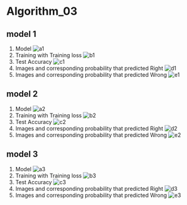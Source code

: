# Algorithm_03

## model 1
1. Model
![a1](https://user-images.githubusercontent.com/63901518/83423185-97950780-a465-11ea-8318-3329a23f6a71.PNG)
2. Training with Training loss
![b1](https://user-images.githubusercontent.com/63901518/83423209-a085d900-a465-11ea-8e5e-fb8f0a0755a1.PNG)
3. Test Accuracy
![c1](https://user-images.githubusercontent.com/63901518/83423216-a1b70600-a465-11ea-9ef0-f43c37c2b818.PNG)
4. Images and corresponding probability that predicted Right
![d1](https://user-images.githubusercontent.com/63901518/83423219-a2e83300-a465-11ea-855b-32c21001c077.PNG)
5. Images and corresponding probability that predicted Wrong
![e1](https://user-images.githubusercontent.com/63901518/83423223-a4196000-a465-11ea-8339-6999122f7056.PNG)

## model 2
1. Model
![a2](https://user-images.githubusercontent.com/63901518/83423201-9ebc1580-a465-11ea-9d76-8650afa017af.PNG)
2. Training with Training loss
![b2](https://user-images.githubusercontent.com/63901518/83423212-a11e6f80-a465-11ea-8f61-18e23551e2ec.PNG)
3. Test Accuracy
![c2](https://user-images.githubusercontent.com/63901518/83423217-a24f9c80-a465-11ea-987f-173c95d3bd6d.PNG)
4. Images and corresponding probability that predicted Right
![d2](https://user-images.githubusercontent.com/63901518/83423221-a2e83300-a465-11ea-9c57-31ebe11ed422.PNG)
5. Images and corresponding probability that predicted Wrong
![e2](https://user-images.githubusercontent.com/63901518/83423228-a54a8d00-a465-11ea-86e9-37d888c91a6b.PNG)

## model 3
1. Model
![a3](https://user-images.githubusercontent.com/63901518/83423205-9f54ac00-a465-11ea-8d3d-fcbed224ecc2.PNG)
2. Training with Training loss
![b3](https://user-images.githubusercontent.com/63901518/83423214-a1b70600-a465-11ea-8935-0152d3d6f8ca.PNG)
3. Test Accuracy
![c3](https://user-images.githubusercontent.com/63901518/83423218-a24f9c80-a465-11ea-86a4-0c769300de2c.PNG)
4. Images and corresponding probability that predicted Right
![d3](https://user-images.githubusercontent.com/63901518/83423222-a380c980-a465-11ea-98c2-5226c81ac08d.PNG)
5. Images and corresponding probability that predicted Wrong
![e3](https://user-images.githubusercontent.com/63901518/83423241-a8de1400-a465-11ea-924a-f09b7aa30a12.PNG)

